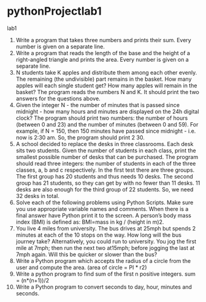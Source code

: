 # pythonProjectlab1
lab1
1. Write a program that takes three numbers and prints their sum. Every number is given on a separate line.
2. Write a program that reads the length of the base and the height of a right-angled triangle and prints the area. Every number is given on a separate line.
3. N students take K apples and distribute them among each other evenly. The remaining (the undivisible) part remains in the basket. How many apples will each single student get? How many apples will remain in the basket? The program reads the numbers N and K. It should print the two answers for the questions above.
4. Given the integer N - the number of minutes that is passed since midnight - how many hours and minutes are displayed on the 24h digital clock? The program should print two numbers: the number of hours (between 0 and 23) and the number of minutes (between 0 and 59). For example, if N = 150, then 150 minutes have passed since midnight - i.e. now is 2:30 am. So, the program should print 2 30.
5. A school decided to replace the desks in three classrooms. Each desk sits two students. Given the number of students in each class, print the smallest possible number of desks that can be purchased. The program should read three integers: the number of students in each of the three classes, a, b and c respectively. In the first test there are three groups. The first group has 20 students and thus needs 10 desks. The second group has 21 students, so they can get by with no fewer than 11 desks. 11 desks are also enough for the third group of 22 students. So, we need 32 desks in total.
6. Solve each of the following problems using Python Scripts. Make sure you use appropriate variable names and comments. When there is a final answer have Python print it to the screen.  A person’s body mass index (BMI) is defined as: BMI=mass in kg / (height in m)2.
7. You live 4 miles from university. The bus drives at 25mph but spends 2 minutes at each of the 10 stops on the way. How long will the bus journey take? Alternatively, you could run to university. You jog the first mile at 7mph; then run the next two at15mph; before jogging the last at 7mph again. Will this be quicker or slower than the bus?
8. Write a Python program which accepts the radius of a circle from the user and compute the area. (area of circle = PI * r2)
9. Write a python program to find sum of the first n positive integers.  sum = (n*(n+1))/2
10. Write a Python program to convert seconds to day, hour, minutes and seconds.
